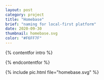 ```yaml
---
layout: post
category: project
title: "Homebase"
brief: "naming for local-first platform"
date: 2020-09-30
thumbnail: homebase.svg
color: "#F6FF7F"
---
```


{% contentfor intro %}

{% endcontentfor %}

{% include pic.html file="homebase.svg" %}
